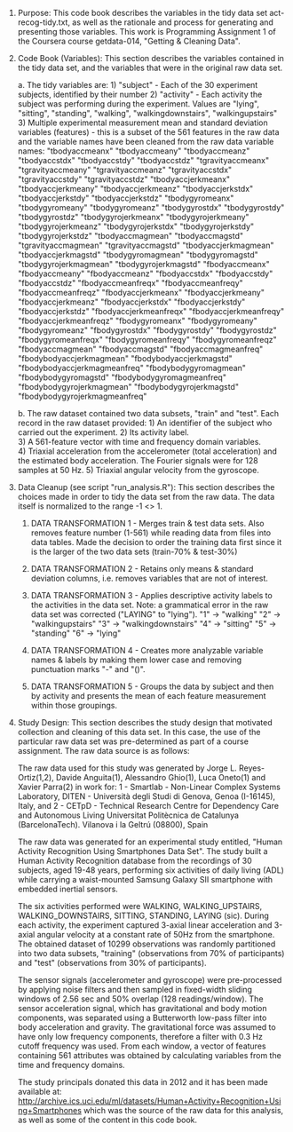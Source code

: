 1. Purpose: This code book describes the variables in the tidy data set act-recog-tidy.txt, as well as the rationale and process for generating and presenting those variables. This work is Programming Assignment 1 of the Coursera course getdata-014, "Getting & Cleaning Data".

2. Code Book (Variables):
This section describes the variables contained in the tidy data set, and the variables that were in the original raw data set. 

     a. The tidy variables are: 
          1) "subject" - Each of the 30 experiment subjects, identified by their number
          2) "activity" - Each activity the subject was performing during the experiment. Values are "lying", "sitting", "standing", "walking", "walkingdownstairs", "walkingupstairs"
          3) Multiple experimental measurement mean and standard deviation variables (features) - this is a subset of the 561 features in the raw data and the variable names have been cleaned from the raw data variable names: 
            "tbodyaccmeanx" "tbodyaccmeany" "tbodyaccmeanz" "tbodyaccstdx" "tbodyaccstdy" "tbodyaccstdz" "tgravityaccmeanx" "tgravityaccmeany" "tgravityaccmeanz" "tgravityaccstdx" "tgravityaccstdy" "tgravityaccstdz" "tbodyaccjerkmeanx" "tbodyaccjerkmeany" "tbodyaccjerkmeanz" "tbodyaccjerkstdx" "tbodyaccjerkstdy" "tbodyaccjerkstdz" "tbodygyromeanx" "tbodygyromeany" "tbodygyromeanz" "tbodygyrostdx" "tbodygyrostdy" "tbodygyrostdz" "tbodygyrojerkmeanx" "tbodygyrojerkmeany" "tbodygyrojerkmeanz" "tbodygyrojerkstdx" "tbodygyrojerkstdy" "tbodygyrojerkstdz" "tbodyaccmagmean" "tbodyaccmagstd" "tgravityaccmagmean" "tgravityaccmagstd" "tbodyaccjerkmagmean" "tbodyaccjerkmagstd" "tbodygyromagmean" "tbodygyromagstd" "tbodygyrojerkmagmean" "tbodygyrojerkmagstd" "fbodyaccmeanx" "fbodyaccmeany" "fbodyaccmeanz" "fbodyaccstdx" "fbodyaccstdy" "fbodyaccstdz" "fbodyaccmeanfreqx" "fbodyaccmeanfreqy" "fbodyaccmeanfreqz" "fbodyaccjerkmeanx" "fbodyaccjerkmeany" "fbodyaccjerkmeanz" "fbodyaccjerkstdx" "fbodyaccjerkstdy" "fbodyaccjerkstdz" "fbodyaccjerkmeanfreqx" "fbodyaccjerkmeanfreqy" "fbodyaccjerkmeanfreqz" "fbodygyromeanx" "fbodygyromeany" "fbodygyromeanz" "fbodygyrostdx" "fbodygyrostdy" "fbodygyrostdz" "fbodygyromeanfreqx" "fbodygyromeanfreqy" "fbodygyromeanfreqz" "fbodyaccmagmean" "fbodyaccmagstd" "fbodyaccmagmeanfreq" "fbodybodyaccjerkmagmean" "fbodybodyaccjerkmagstd" "fbodybodyaccjerkmagmeanfreq" "fbodybodygyromagmean" "fbodybodygyromagstd" "fbodybodygyromagmeanfreq" "fbodybodygyrojerkmagmean" "fbodybodygyrojerkmagstd" "fbodybodygyrojerkmagmeanfreq"

     b. The raw dataset contained two data subsets, "train" and "test". Each record in the raw dataset provided: 
          1) An identifier of the subject who carried out the experiment.
          2) Its activity label.                     
          3) A 561-feature vector with time and frequency domain variables.      
          4) Triaxial acceleration from the accelerometer (total acceleration) and the estimated body acceleration. The Fourier signals were for 128 samples at 50 Hz.
          5) Triaxial angular velocity from the gyroscope. 


3. Data Cleanup (see script "run_analysis.R"):
This section describes the choices made in order to tidy the data set from the raw data. The data itself is normalized to the range -1 <> 1.

    1) DATA TRANSFORMATION 1 - Merges train & test data sets. Also removes feature number (1-561) while reading data from files into data tables. Made the decision to order the training data first since it is the larger of the two data sets (train-70% & test-30%)

    2) DATA TRANSFORMATION 2 - Retains only means & standard deviation columns, i.e. removes variables that are not of interest. 

    3) DATA TRANSFORMATION 3 - Applies descriptive activity labels to the activities in the data set. Note: a grammatical error in the raw data set was corrected ("LAYING" to "lying").
       "1" -> "walking"
       "2" -> "walkingupstairs"
       "3" -> "walkingdownstairs"
       "4" -> "sitting"
       "5" -> "standing"
       "6" -> "lying"

    4) DATA TRANSFORMATION 4 - Creates more analyzable variable names & labels by making them lower case and removing punctuation marks "-" and "()".

    5) DATA TRANSFORMATION 5 - Groups the data by subject and then by activity and presents the mean of each feature measurement within those groupings.

4. Study Design: 
This section describes the study design that motivated collection and cleaning of this data set. In this case, the use of the particular raw data set was pre-determined as part of a course assignment. The raw data source is as follows:

     The raw data used for this study was generated by Jorge L. Reyes-Ortiz(1,2), Davide Anguita(1), Alessandro Ghio(1), Luca Oneto(1) and Xavier Parra(2) in work for:
          1 - Smartlab - Non-Linear Complex Systems Laboratory, DITEN - Università degli Studi di Genova, Genoa (I-16145), Italy, and 
          2 - CETpD - Technical Research Centre for Dependency Care and Autonomous Living Universitat Politècnica de Catalunya (BarcelonaTech). Vilanova i la Geltrú (08800), Spain

     The raw data was generated for an experimental study entitled, "Human Activity Recognition Using Smartphones Data Set". The study built a Human Activity Recognition database from the recordings of 30 subjects, aged 19-48 years, performing six activities of daily living (ADL) while carrying a waist-mounted Samsung Galaxy SII smartphone with embedded inertial sensors. 

     The six activities performed were WALKING, WALKING_UPSTAIRS, WALKING_DOWNSTAIRS, SITTING, STANDING, LAYING (sic). During each activity, the experiment captured 3-axial linear acceleration and 3-axial angular velocity at a constant rate of 50Hz from the smartphone. The obtained dataset of 10299 observations was randomly partitioned into two data subsets, "training" (observations from 70% of participants) and "test" (observations from 30% of participants). 

     The sensor signals (accelerometer and gyroscope) were pre-processed by applying noise filters and then sampled in fixed-width sliding windows of 2.56 sec and 50% overlap (128 readings/window). The sensor acceleration signal, which has gravitational and body motion components, was separated using a Butterworth low-pass filter into body acceleration and gravity. The gravitational force was assumed to have only low frequency components, therefore a filter with 0.3 Hz cutoff frequency was used. From each window, a vector of features containing 561 attributes was obtained by calculating variables from the time and frequency domains.

     The study principals donated this data in 2012 and it has been made available at: http://archive.ics.uci.edu/ml/datasets/Human+Activity+Recognition+Using+Smartphones which was the source of the raw data for this analysis, as well as some of the content in this code book. 



